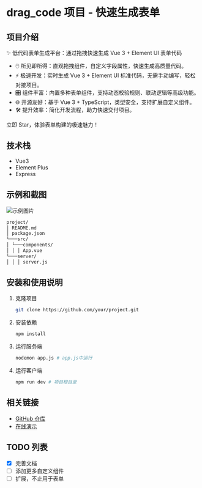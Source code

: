# drag_code 项目 - 快速生成表单

## 项目介绍

✨ 低代码表单生成平台：通过拖拽快速生成 Vue 3 + Element UI 表单代码

- 🖱️ 所见即所得：直观拖拽组件，自定义字段属性，快速生成高质量代码。
- ⚡ 极速开发：实时生成 Vue 3 + Element UI 标准代码，无需手动编写，轻松对接项目。
- 🎛️ 组件丰富：内置多种表单组件，支持动态校验规则、联动逻辑等高级功能。
- 🌐 开源友好：基于 Vue 3 + TypeScript，类型安全，支持扩展自定义组件。
- 🛠️ 提升效率：简化开发流程，助力快速交付项目。
  
立即 Star，体验表单构建的极速魅力！

## 技术栈

- Vue3
- Element Plus
- Express

## 示例和截图

![示例图片](./images/screenshot.png)

```markdown
project/
│ README.md
│ package.json
└───src/
│ └───components/
│ │ │ App.vue
└───server/
│ │ │ server.js
```

## 安装和使用说明

1. 克隆项目
   ```bash
   git clone https://github.com/your/project.git

2. 安装依赖
   ```bash
   npm install

3. 运行服务端
   ```bash
   nodemon app.js # app.js中运行

4. 运行客户端
   ```bash
   npm run dev # 项目根目录

## 相关链接

- [GitHub 仓库](https://github.com/topulikeweb/DragCode)
- [在线演示](https://drag-code.vercel.app/)

## TODO 列表

- [x] 完善文档
- [ ] 添加更多自定义组件
- [ ] 扩展，不止用于表单
